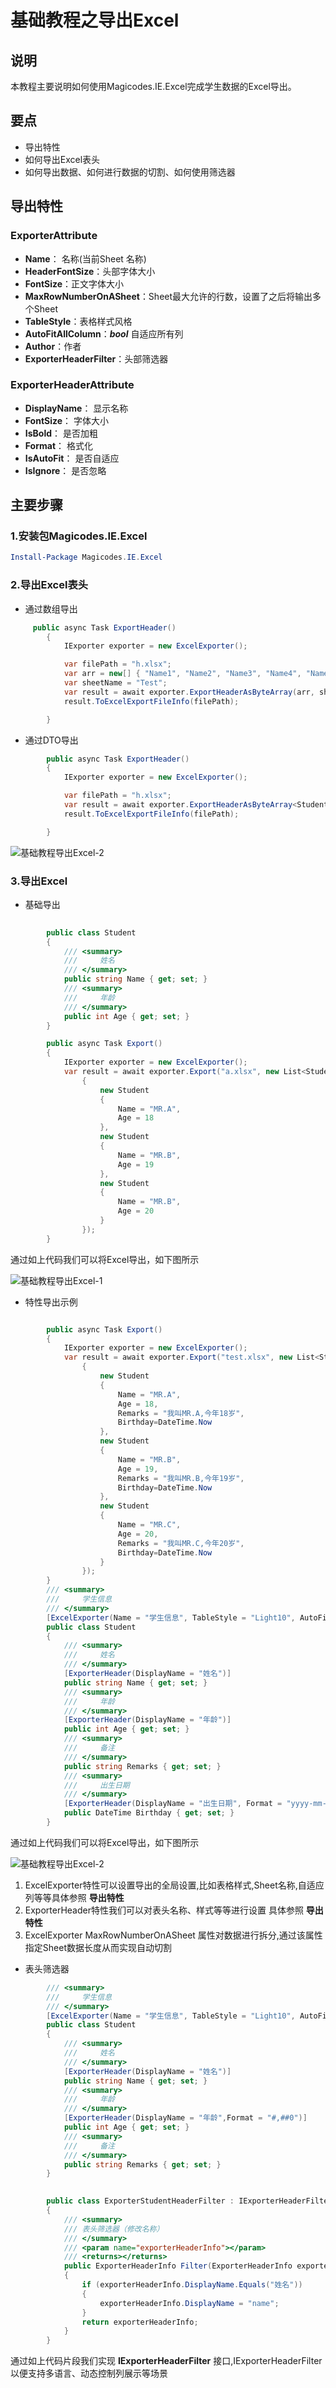 # 基础教程之导出Excel

## 说明

本教程主要说明如何使用Magicodes.IE.Excel完成学生数据的Excel导出。

## 要点

- 导出特性
- 如何导出Excel表头
- 如何导出数据、如何进行数据的切割、如何使用筛选器

## 导出特性

### ExporterAttribute

+ **Name**： 名称(当前Sheet 名称)
+ **HeaderFontSize**：头部字体大小
+ **FontSize**：正文字体大小
+ **MaxRowNumberOnASheet**：Sheet最大允许的行数，设置了之后将输出多个Sheet
+ **TableStyle**：表格样式风格
+ **AutoFitAllColumn**：***bool*** 自适应所有列
+ **Author**：作者
+ **ExporterHeaderFilter**：头部筛选器

### ExporterHeaderAttribute

+ **DisplayName**： 显示名称
+ **FontSize**： 字体大小
+ **IsBold**： 是否加粗
+ **Format**： 格式化
+ **IsAutoFit**： 是否自适应
+ **IsIgnore**： 是否忽略

## 主要步骤

### 1.安装包Magicodes.IE.Excel

```powershell
Install-Package Magicodes.IE.Excel
```

### 2.导出Excel表头

- 通过数组导出

```csharp
     public async Task ExportHeader()
        {
            IExporter exporter = new ExcelExporter();

            var filePath = "h.xlsx";
            var arr = new[] { "Name1", "Name2", "Name3", "Name4", "Name5", "Name6" };
            var sheetName = "Test";
            var result = await exporter.ExportHeaderAsByteArray(arr, sheetName);
            result.ToExcelExportFileInfo(filePath);

        }
```

- 通过DTO导出

```csharp
        public async Task ExportHeader()
        {
            IExporter exporter = new ExcelExporter();

            var filePath = "h.xlsx";
            var result = await exporter.ExportHeaderAsByteArray<Student>( new Student());
            result.ToExcelExportFileInfo(filePath);

        }
```

![基础教程导出Excel-2](../res/2.基础教程导出Excel-3.png)


### 3.导出Excel

- 基础导出

```csharp
      
        public class Student
        {
            /// <summary>
            ///     姓名
            /// </summary>
            public string Name { get; set; }
            /// <summary>
            ///     年龄
            /// </summary>
            public int Age { get; set; }
        }

        public async Task Export()
        {
            IExporter exporter = new ExcelExporter();
            var result = await exporter.Export("a.xlsx", new List<Student>()
                {
                    new Student
                    {
                        Name = "MR.A",
                        Age = 18
                    },
                    new Student
                    {
                        Name = "MR.B",
                        Age = 19
                    },
                    new Student
                    {
                        Name = "MR.B",
                        Age = 20
                    }
                });
        }


```

通过如上代码我们可以将Excel导出，如下图所示

![基础教程导出Excel-1](../res/2.基础教程导出Excel-1.png)

- 特性导出示例

```csharp

        public async Task Export()
        {
            IExporter exporter = new ExcelExporter();
            var result = await exporter.Export("test.xlsx", new List<Student>()
                {
                    new Student
                    {
                        Name = "MR.A",
                        Age = 18,
                        Remarks = "我叫MR.A,今年18岁",
                        Birthday=DateTime.Now
                    },
                    new Student
                    {
                        Name = "MR.B",
                        Age = 19,
                        Remarks = "我叫MR.B,今年19岁",
                        Birthday=DateTime.Now
                    },
                    new Student
                    {
                        Name = "MR.C",
                        Age = 20,
                        Remarks = "我叫MR.C,今年20岁",
                        Birthday=DateTime.Now
                    }
                });
        }
        /// <summary>
        ///     学生信息
        /// </summary>
        [ExcelExporter(Name = "学生信息", TableStyle = "Light10", AutoFitAllColumn = true, MaxRowNumberOnASheet = 2)]
        public class Student
        {
            /// <summary>
            ///     姓名
            /// </summary>
            [ExporterHeader(DisplayName = "姓名")]
            public string Name { get; set; }
            /// <summary>
            ///     年龄
            /// </summary>
            [ExporterHeader(DisplayName = "年龄")]
            public int Age { get; set; }
            /// <summary>
            ///     备注
            /// </summary>
            public string Remarks { get; set; }
            /// <summary>
            ///     出生日期
            /// </summary>
            [ExporterHeader(DisplayName = "出生日期", Format = "yyyy-mm-DD")]
            public DateTime Birthday { get; set; }
        }


```

通过如上代码我们可以将Excel导出，如下图所示

![基础教程导出Excel-2](../res/2.基础教程导出Excel-2.png)

  1.  ExcelExporter特性可以设置导出的全局设置,比如表格样式,Sheet名称,自适应列等等具体参照 **导出特性**
  2.  ExporterHeader特性我们可以对表头名称、样式等等进行设置 具体参照 **导出特性**
  3.  ExcelExporter MaxRowNumberOnASheet 属性对数据进行拆分,通过该属性指定Sheet数据长度从而实现自动切割


- 表头筛选器

```csharp
        /// <summary>
        ///     学生信息
        /// </summary>
        [ExcelExporter(Name = "学生信息", TableStyle = "Light10", AutoFitAllColumn = true, MaxRowNumberOnASheet = 2,ExporterHeaderFilter = typeof(ExporterStudentHeaderFilter))]
        public class Student
        {
            /// <summary>
            ///     姓名
            /// </summary>
            [ExporterHeader(DisplayName = "姓名")]
            public string Name { get; set; }
            /// <summary>
            ///     年龄
            /// </summary>
            [ExporterHeader(DisplayName = "年龄",Format = "#,##0")]
            public int Age { get; set; }
            /// <summary>
            ///     备注
            /// </summary>
            public string Remarks { get; set; }
        }

        
        public class ExporterStudentHeaderFilter : IExporterHeaderFilter
        {
            /// <summary>
            /// 表头筛选器（修改名称）
            /// </summary>
            /// <param name="exporterHeaderInfo"></param>
            /// <returns></returns>
            public ExporterHeaderInfo Filter(ExporterHeaderInfo exporterHeaderInfo)
            {
                if (exporterHeaderInfo.DisplayName.Equals("姓名"))
                {
                    exporterHeaderInfo.DisplayName = "name";
                }
                return exporterHeaderInfo;
            }
        }
```


通过如上代码片段我们实现 **IExporterHeaderFilter** 接口,IExporterHeaderFilter以便支持多语言、动态控制列展示等场景













